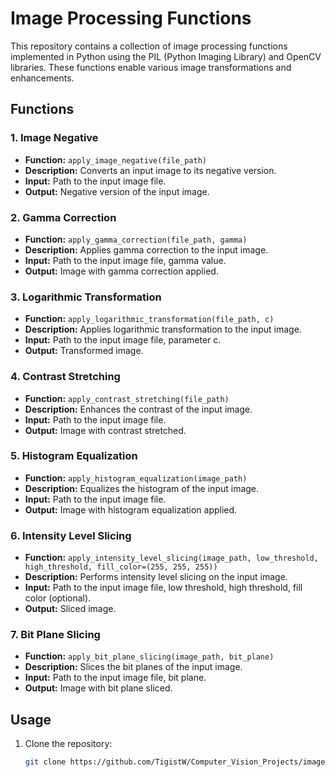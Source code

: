 # Image Processing Functions

This repository contains a collection of image processing functions implemented in Python using the PIL (Python Imaging Library) and OpenCV libraries. These functions enable various image transformations and enhancements.

## Functions

### 1. Image Negative
- **Function:** `apply_image_negative(file_path)`
- **Description:** Converts an input image to its negative version.
- **Input:** Path to the input image file.
- **Output:** Negative version of the input image.

### 2. Gamma Correction
- **Function:** `apply_gamma_correction(file_path, gamma)`
- **Description:** Applies gamma correction to the input image.
- **Input:** Path to the input image file, gamma value.
- **Output:** Image with gamma correction applied.

### 3. Logarithmic Transformation
- **Function:** `apply_logarithmic_transformation(file_path, c)`
- **Description:** Applies logarithmic transformation to the input image.
- **Input:** Path to the input image file, parameter c.
- **Output:** Transformed image.

### 4. Contrast Stretching
- **Function:** `apply_contrast_stretching(file_path)`
- **Description:** Enhances the contrast of the input image.
- **Input:** Path to the input image file.
- **Output:** Image with contrast stretched.

### 5. Histogram Equalization
- **Function:** `apply_histogram_equalization(image_path)`
- **Description:** Equalizes the histogram of the input image.
- **Input:** Path to the input image file.
- **Output:** Image with histogram equalization applied.

### 6. Intensity Level Slicing
- **Function:** `apply_intensity_level_slicing(image_path, low_threshold, high_threshold, fill_color=(255, 255, 255))`
- **Description:** Performs intensity level slicing on the input image.
- **Input:** Path to the input image file, low threshold, high threshold, fill color (optional).
- **Output:** Sliced image.

### 7. Bit Plane Slicing
- **Function:** `apply_bit_plane_slicing(image_path, bit_plane)`
- **Description:** Slices the bit planes of the input image.
- **Input:** Path to the input image file, bit plane.
- **Output:** Image with bit plane sliced.

## Usage

1. Clone the repository:
   ```bash
   git clone https://github.com/TigistW/Computer_Vision_Projects/image-processing-functions.git
